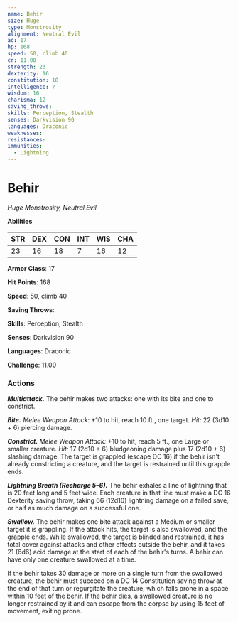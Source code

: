 ```yaml
---
name: Behir
size: Huge
type: Monstrosity
alignment: Neutral Evil
ac: 17
hp: 168
speed: 50, climb 40
cr: 11.00
strength: 23
dexterity: 16
constitution: 18
intelligence: 7
wisdom: 16
charisma: 12
saving_throws: 
skills: Perception, Stealth
senses: Darkvision 90
languages: Draconic
weaknesses:
resistances:
immunities:
  - Lightning
---
```


# Behir

*Huge Monstrosity, Neutral Evil*

**Abilities**

| STR | DEX | CON | INT | WIS | CHA |
| --- | --- | --- | --- | --- | --- |
| 23 | 16 | 18 | 7 | 16 | 12 |

**Armor Class**: 17

**Hit Points**: 168

**Speed**: 50, climb 40

**Saving Throws**: 

**Skills**: Perception, Stealth

**Senses**: Darkvision 90

**Languages**: Draconic

**Challenge**: 11.00


### Actions
***Multiattack.*** The behir makes two attacks: one with its bite and one to constrict. 

***Bite.*** *Melee Weapon Attack:* +10 to hit, reach 10 ft., one target. *Hit:* 22 (3d10 + 6) piercing damage. 

***Constrict.*** *Melee Weapon Attack:* +10 to hit, reach 5 ft., one Large or smaller creature. *Hit:* 17 (2d10 + 6) bludgeoning damage plus 17 (2d10 + 6) slashing damage. The target is grappled (escape DC 16) if the behir isn't already constricting a creature, and the target is restrained until this grapple ends. 

***Lightning Breath (Recharge 5–6).*** The behir exhales a line of lightning that is 20 feet long and 5 feet wide. Each creature in that line must make a DC 16 Dexterity saving throw, taking 66 (12d10) lightning damage on a failed save, or half as much damage on a successful one. 

***Swallow.*** The behir makes one bite attack against a Medium or smaller target it is grappling. If the attack hits, the target is also swallowed, and the grapple ends. While swallowed, the target is blinded and restrained, it has total cover against attacks and other effects outside the behir, and it takes 21 (6d6) acid damage at the start of each of the behir's turns. A behir can have only one creature swallowed at a time. 

If the behir takes 30 damage or more on a single turn from the swallowed creature, the behir must succeed on a DC 14 Constitution saving throw at the end of that turn or regurgitate the creature, which falls prone in a space within 10 feet of the behir. If the behir dies, a swallowed creature is no longer restrained by it and can escape from the corpse by using 15 feet of movement, exiting prone.
